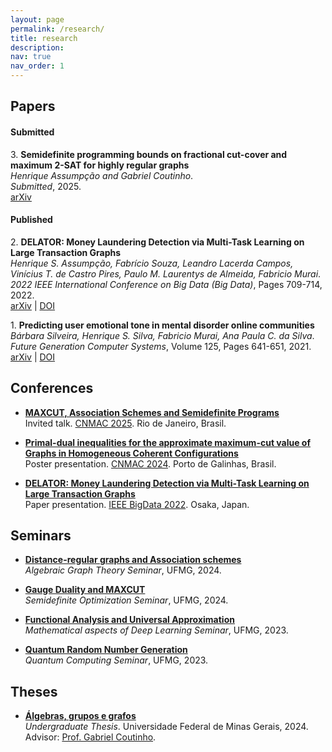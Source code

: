 ```yaml
---
layout: page
permalink: /research/
title: research
description: 
nav: true
nav_order: 1
---
```

## Papers
#### Submitted

3\. **Semidefinite programming bounds on fractional cut-cover and maximum 2-SAT for highly regular graphs**  
   *Henrique Assumpção and Gabriel Coutinho*.  
   *Submitted*, 2025.  
   [arXiv](https://arxiv.org/abs/2505.10548)

#### Published
2\. **DELATOR: Money Laundering Detection via Multi-Task Learning on Large Transaction Graphs**  
   *Henrique S. Assumpção, Fabrício Souza, Leandro Lacerda Campos, Vinícius T. de Castro Pires, Paulo M. Laurentys de Almeida, Fabricio Murai*.  
   *2022 IEEE International Conference on Big Data (Big Data)*, Pages 709-714, 2022.  
   [arXiv](https://arxiv.org/abs/2205.10293) | [DOI](https://doi.org/10.1109/BigData55660.2022.10021010) 

1\. **Predicting user emotional tone in mental disorder online communities**  
   *Bárbara Silveira, Henrique S. Silva, Fabricio Murai, Ana Paula C. da Silva*.  
   *Future Generation Computer Systems*, Volume 125, Pages 641-651, 2021.   
   [arXiv](https://arxiv.org/abs/2005.07473) | [DOI](https://doi.org/10.1016/j.future.2021.07.014)


## Conferences

* [**MAXCUT, Association Schemes and Semidefinite Programs**](https://henriqueassumpcao.github.io/assets/pdf/CNMAC_2025_TALK.pdf)  
Invited talk. [CNMAC 2025](https://www.cnmac.org.br/novo/index.php/CNMAC/ano/2025/). Rio de Janeiro, Brasil.

* [**Primal-dual inequalities for the approximate maximum-cut value of Graphs in
Homogeneous Coherent Configurations**](https://henriqueassumpcao.github.io/assets/pdf/CNMAC_POSTER.pdf)                                        
Poster presentation. [CNMAC 2024](https://www.cnmac.org.br/novo/index.php/CNMAC/ano/2024/). Porto de Galinhas, Brasil.

* [**DELATOR: Money Laundering Detection via Multi-Task Learning on
Large Transaction Graphs**](https://henriqueassumpcao.github.io/assets/pdf/DELATOR_SLIDES_IEEE.pdf)   
Paper presentation. [IEEE BigData 2022](https://bigdataieee.org/BigData2022/). Osaka, Japan.

## Seminars
* **[Distance-regular graphs and Association schemes](https://henriqueassumpcao.github.io/assets/pdf/AGT_NOTES.pdf)**   
*Algebraic Graph Theory Seminar*, UFMG, 2024.

* **[Gauge Duality and MAXCUT](https://henriqueassumpcao.github.io/assets/pdf/GaugeDuality_and_Maxcut.pdf)**   
*Semidefinite Optimization Seminar*, UFMG, 2024.

* **[Functional Analysis and Universal Approximation](https://drive.google.com/drive/u/1/folders/1AlaN2gyuSPyIgcIktM95C292D1FRuqDg)**   
*Mathematical aspects of Deep Learning Seminar*, UFMG, 2023.

* **[Quantum Random Number Generation](https://henriqueassumpcao.github.io/assets/pdf/qrng_slides.pdf)**   
*Quantum Computing Seminar*, UFMG, 2023.


## Theses

* [**Álgebras, grupos e grafos**](https://henriqueassumpcao.github.io/assets/pdf/undergrad_thesis.pdf)   
   *Undergraduate Thesis*. Universidade Federal de Minas Gerais, 2024.   
   Advisor: [Prof. Gabriel Coutinho](https://homepages.dcc.ufmg.br/~gabriel/).   

